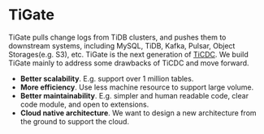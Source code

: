 TiGate
====

TiGate pulls change logs from TiDB clusters, and pushes them to downstream systems, including MySQL, TiDB, Kafka, Pulsar, Object Storages(e.g. S3), etc. TiGate is the next generation of [TiCDC](https://github.com/pingcap/tiflow). We build TiGate mainly to address some drawbacks of TiCDC and move forward.

* **Better scalability**. E.g. support over 1 million tables.
* **More efficiency**. Use less machine resource to support large volume.
* **Better maintainability**. E.g. simpler and human readable code, clear code module, and open to extensions.
* **Cloud native architecture**. We want to design a new architecture from the ground to support the cloud.


